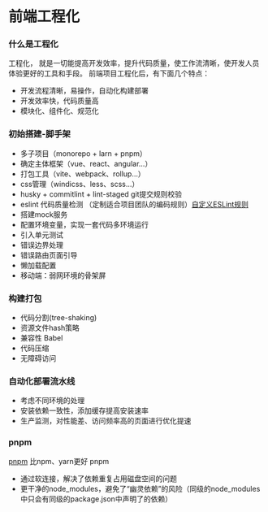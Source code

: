 # 前端工程化

### 什么是工程化
 工程化， 就是一切能提高开发效率，提升代码质量，使工作流清晰，使开发人员体验更好的工具和手段。
 前端项目工程化后，有下面几个特点：
 - 开发流程清晰，易操作，自动化构建部署
 - 开发效率快，代码质量高
 - 模块化、组件化、规范化

### 初始搭建-脚手架
 - 多子项目（monorepo + larn + pnpm）
 - 确定主体框架（vue、react、angular...）
 - 打包工具（vite、webpack、rollup...）
 - css管理（windicss、less、scss...）
 - husky + commitlint + lint-staged git提交规则校验
 - eslint 代码质量检测 （定制适合项目团队的编码规则）[自定义ESLint规则](./eslint.md)
 - 搭建mock服务
 - 配置环境变量，实现一套代码多环境运行
 - 引入单元测试
 - 错误边界处理
 - 错误路由页面引导
 - 懒加载配置
 - 移动端：弱网环境的骨架屏

### 构建打包
 - 代码分割(tree-shaking)
 - 资源文件hash策略
 - 兼容性 Babel
 - 代码压缩
 - 无障碍访问

### 自动化部署流水线
 - 考虑不同环境的处理
 - 安装依赖一致性，添加缓存提高安装速率
 - 生产监测，对性能差、访问频率高的页面进行优化提速


### pnpm

[pnpm](https://www.pnpm.cn/cli/publish) 比npm、yarn更好
pnpm 
- 通过软连接，解决了依赖重复占用磁盘空间的问题
- 更干净的node_modules，避免了“幽灵依赖”的风险（同级的node_modules中只会有同级的package.json中声明了的依赖）